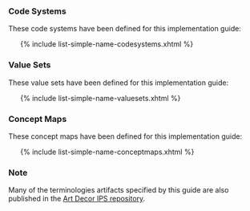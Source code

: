### Code Systems

These code systems have been defined for this implementation guide:
<ul>{% include list-simple-name-codesystems.xhtml %}</ul>

### Value Sets

These value sets have been defined for this implementation guide:
<ul>{% include list-simple-name-valuesets.xhtml %}</ul>

### Concept Maps

These concept maps have been defined for this implementation guide:
<ul>{% include list-simple-name-conceptmaps.xhtml %}</ul>

### Note

Many of the terminologies artifacts specified by this guide are also published in the [Art Decor IPS repository](https://art-decor.org/art-decor/decor-valuesets--hl7ips-).
